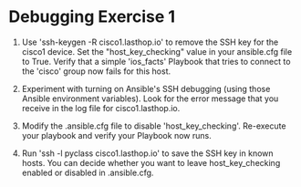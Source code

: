 # Debugging Exercise 1

1. Use 'ssh-keygen -R cisco1.lasthop.io' to remove the SSH key for the cisco1 device. Set the "host_key_checking" value in your ansible.cfg file to True. Verify that a simple 'ios_facts' Playbook that tries to connect to the 'cisco' group now fails for this host.

2. Experiment with turning on Ansible's SSH debugging (using those Ansible environment variables). Look for the error message that you receive in the log file for cisco1.lasthop.io.

3. Modify the .ansible.cfg file to disable 'host_key_checking'. Re-execute your playbook and verify your Playbook now runs.

4. Run 'ssh -l pyclass cisco1.lasthop.io' to save the SSH key in known hosts. You can decide whether you want to leave host_key_checking enabled or disabled in .ansible.cfg.

